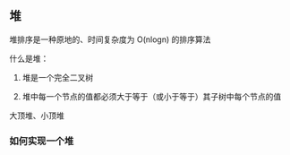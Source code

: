 ## 堆

堆排序是一种原地的、时间复杂度为 O(nlogn) 的排序算法

什么是堆：

1. 堆是一个完全二叉树

2. 堆中每一个节点的值都必须大于等于（或小于等于）其子树中每个节点的值

大顶堆、小顶堆

### 如何实现一个堆
